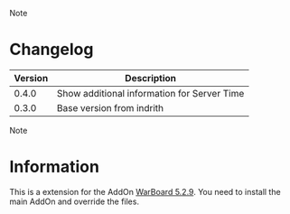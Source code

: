 > [!NOTE]
> # Changelog
> 
> | Version  | Description |
> | ------------- | ------------- |
> | 0.4.0  | Show additional information for Server Time |
> | 0.3.0  | Base version from indrith  |

> [!NOTE]
> # Information
> 
> This is a extension for the AddOn [WarBoard 5.2.9](https://tools.idrinth.de/addons/warboard/). You need to install the main AddOn and override the files.